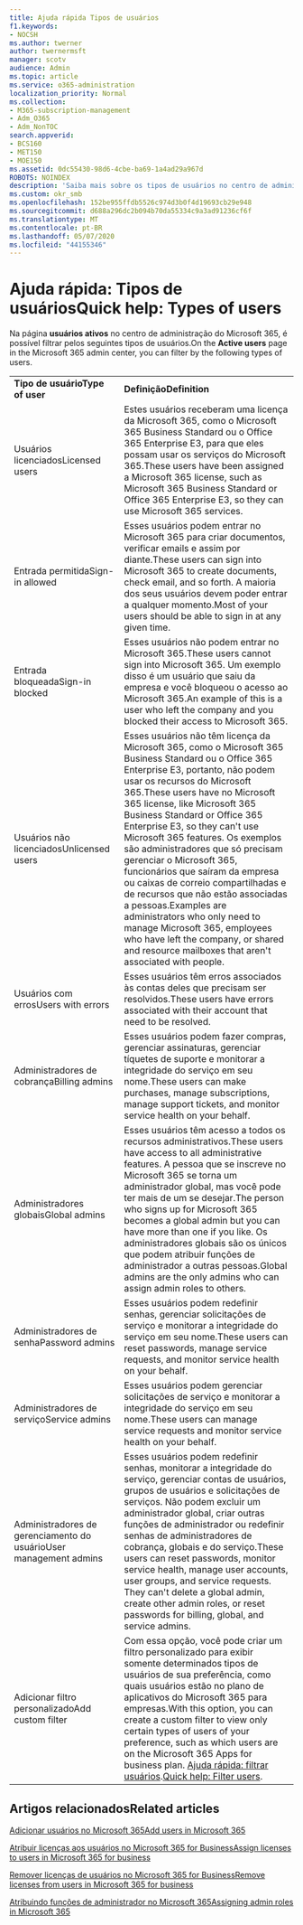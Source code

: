 ```yaml
---
title: Ajuda rápida Tipos de usuários
f1.keywords:
- NOCSH
ms.author: twerner
author: twernermsft
manager: scotv
audience: Admin
ms.topic: article
ms.service: o365-administration
localization_priority: Normal
ms.collection:
- M365-subscription-management
- Adm_O365
- Adm_NonTOC
search.appverid:
- BCS160
- MET150
- MOE150
ms.assetid: 0dc55430-98d6-4cbe-ba69-1a4ad29a967d
ROBOTS: NOINDEX
description: 'Saiba mais sobre os tipos de usuários no centro de administração. '
ms.custom: okr_smb
ms.openlocfilehash: 152be955ffdb5526c974d3b0f4d19693cb29e948
ms.sourcegitcommit: d688a296dc2b094b70da55334c9a3ad91236cf6f
ms.translationtype: MT
ms.contentlocale: pt-BR
ms.lasthandoff: 05/07/2020
ms.locfileid: "44155346"
---
```

# <a name="quick-help-types-of-users"></a><span data-ttu-id="32823-103">Ajuda rápida: Tipos de usuários</span><span class="sxs-lookup"><span data-stu-id="32823-103">Quick help: Types of users</span></span>

<span data-ttu-id="32823-104">Na página **usuários ativos** no centro de administração do Microsoft 365, é possível filtrar pelos seguintes tipos de usuários.</span><span class="sxs-lookup"><span data-stu-id="32823-104">On the **Active users** page in the Microsoft 365 admin center, you can filter by the following types of users.</span></span> 
  
|||
|:-----|:-----|
|<span data-ttu-id="32823-105">**Tipo de usuário**</span><span class="sxs-lookup"><span data-stu-id="32823-105">**Type of user**</span></span> <br/> |<span data-ttu-id="32823-106">**Definição**</span><span class="sxs-lookup"><span data-stu-id="32823-106">**Definition**</span></span> <br/> |
|<span data-ttu-id="32823-107">Usuários licenciados</span><span class="sxs-lookup"><span data-stu-id="32823-107">Licensed users</span></span>  <br/> |<span data-ttu-id="32823-108">Estes usuários receberam uma licença da Microsoft 365, como o Microsoft 365 Business Standard ou o Office 365 Enterprise E3, para que eles possam usar os serviços do Microsoft 365.</span><span class="sxs-lookup"><span data-stu-id="32823-108">These users have been assigned a Microsoft 365 license, such as Microsoft 365 Business Standard or Office 365 Enterprise E3, so they can use Microsoft 365 services.</span></span>  <br/> |
|<span data-ttu-id="32823-109">Entrada permitida</span><span class="sxs-lookup"><span data-stu-id="32823-109">Sign-in allowed</span></span>  <br/> |<span data-ttu-id="32823-110">Esses usuários podem entrar no Microsoft 365 para criar documentos, verificar emails e assim por diante.</span><span class="sxs-lookup"><span data-stu-id="32823-110">These users can sign into Microsoft 365 to create documents, check email, and so forth.</span></span> <span data-ttu-id="32823-111">A maioria dos seus usuários devem poder entrar a qualquer momento.</span><span class="sxs-lookup"><span data-stu-id="32823-111">Most of your users should be able to sign in at any given time.</span></span>  <br/> |
|<span data-ttu-id="32823-112">Entrada bloqueada</span><span class="sxs-lookup"><span data-stu-id="32823-112">Sign-in blocked</span></span>  <br/> |<span data-ttu-id="32823-113">Esses usuários não podem entrar no Microsoft 365.</span><span class="sxs-lookup"><span data-stu-id="32823-113">These users cannot sign into Microsoft 365.</span></span> <span data-ttu-id="32823-114">Um exemplo disso é um usuário que saiu da empresa e você bloqueou o acesso ao Microsoft 365.</span><span class="sxs-lookup"><span data-stu-id="32823-114">An example of this is a user who left the company and you blocked their access to Microsoft 365.</span></span>  <br/> |
|<span data-ttu-id="32823-115">Usuários não licenciados</span><span class="sxs-lookup"><span data-stu-id="32823-115">Unlicensed users</span></span>  <br/> |<span data-ttu-id="32823-116">Esses usuários não têm licença da Microsoft 365, como o Microsoft 365 Business Standard ou o Office 365 Enterprise E3, portanto, não podem usar os recursos do Microsoft 365.</span><span class="sxs-lookup"><span data-stu-id="32823-116">These users have no Microsoft 365 license, like Microsoft 365 Business Standard or Office 365 Enterprise E3, so they can't use Microsoft 365 features.</span></span> <span data-ttu-id="32823-117">Os exemplos são administradores que só precisam gerenciar o Microsoft 365, funcionários que saíram da empresa ou caixas de correio compartilhadas e de recursos que não estão associadas a pessoas.</span><span class="sxs-lookup"><span data-stu-id="32823-117">Examples are administrators who only need to manage Microsoft 365, employees who have left the company, or shared and resource mailboxes that aren't associated with people.</span></span>  <br/> |
|<span data-ttu-id="32823-118">Usuários com erros</span><span class="sxs-lookup"><span data-stu-id="32823-118">Users with errors</span></span>  <br/> |<span data-ttu-id="32823-119">Esses usuários têm erros associados às contas deles que precisam ser resolvidos.</span><span class="sxs-lookup"><span data-stu-id="32823-119">These users have errors associated with their account that need to be resolved.</span></span>  <br/> |
|<span data-ttu-id="32823-120">Administradores de cobrança</span><span class="sxs-lookup"><span data-stu-id="32823-120">Billing admins</span></span>  <br/> |<span data-ttu-id="32823-121">Esses usuários podem fazer compras, gerenciar assinaturas, gerenciar tíquetes de suporte e monitorar a integridade do serviço em seu nome.</span><span class="sxs-lookup"><span data-stu-id="32823-121">These users can make purchases, manage subscriptions, manage support tickets, and monitor service health on your behalf.</span></span>  <br/> |
|<span data-ttu-id="32823-122">Administradores globais</span><span class="sxs-lookup"><span data-stu-id="32823-122">Global admins</span></span>  <br/> |<span data-ttu-id="32823-123">Esses usuários têm acesso a todos os recursos administrativos.</span><span class="sxs-lookup"><span data-stu-id="32823-123">These users have access to all administrative features.</span></span> <span data-ttu-id="32823-124">A pessoa que se inscreve no Microsoft 365 se torna um administrador global, mas você pode ter mais de um se desejar.</span><span class="sxs-lookup"><span data-stu-id="32823-124">The person who signs up for Microsoft 365 becomes a global admin but you can have more than one if you like.</span></span> <span data-ttu-id="32823-125">Os administradores globais são os únicos que podem atribuir funções de administrador a outras pessoas.</span><span class="sxs-lookup"><span data-stu-id="32823-125">Global admins are the only admins who can assign admin roles to others.</span></span>  <br/> |
|<span data-ttu-id="32823-126">Administradores de senha</span><span class="sxs-lookup"><span data-stu-id="32823-126">Password admins</span></span>  <br/> |<span data-ttu-id="32823-127">Esses usuários podem redefinir senhas, gerenciar solicitações de serviço e monitorar a integridade do serviço em seu nome.</span><span class="sxs-lookup"><span data-stu-id="32823-127">These users can reset passwords, manage service requests, and monitor service health on your behalf.</span></span>  <br/> |
|<span data-ttu-id="32823-128">Administradores de serviço</span><span class="sxs-lookup"><span data-stu-id="32823-128">Service admins</span></span>  <br/> |<span data-ttu-id="32823-129">Esses usuários podem gerenciar solicitações de serviço e monitorar a integridade do serviço em seu nome.</span><span class="sxs-lookup"><span data-stu-id="32823-129">These users can manage service requests and monitor service health on your behalf.</span></span>  <br/> |
|<span data-ttu-id="32823-130">Administradores de gerenciamento do usuário</span><span class="sxs-lookup"><span data-stu-id="32823-130">User management admins</span></span>  <br/> |<span data-ttu-id="32823-p105">Esses usuários podem redefinir senhas, monitorar a integridade do serviço, gerenciar contas de usuários, grupos de usuários e solicitações de serviços. Não podem excluir um administrador global, criar outras funções de administrador ou redefinir senhas de administradores de cobrança, globais e do serviço.</span><span class="sxs-lookup"><span data-stu-id="32823-p105">These users can reset passwords, monitor service health, manage user accounts, user groups, and service requests. They can't delete a global admin, create other admin roles, or reset passwords for billing, global, and service admins.</span></span>  <br/> |
|<span data-ttu-id="32823-133">Adicionar filtro personalizado</span><span class="sxs-lookup"><span data-stu-id="32823-133">Add custom filter</span></span>  <br/> |<span data-ttu-id="32823-134">Com essa opção, você pode criar um filtro personalizado para exibir somente determinados tipos de usuários de sua preferência, como quais usuários estão no plano de aplicativos do Microsoft 365 para empresas.</span><span class="sxs-lookup"><span data-stu-id="32823-134">With this option, you can create a custom filter to view only certain types of users of your preference, such as which users are on the Microsoft 365 Apps for business plan.</span></span> <span data-ttu-id="32823-135">[Ajuda rápida: filtrar usuários](https://docs.microsoft.com/microsoft-365/admin/add-users/create-edit-or-delete-a-custom-user-view).</span><span class="sxs-lookup"><span data-stu-id="32823-135">[Quick help: Filter users](https://docs.microsoft.com/microsoft-365/admin/add-users/create-edit-or-delete-a-custom-user-view).</span></span>  <br/> |
   
## <a name="related-articles"></a><span data-ttu-id="32823-136">Artigos relacionados</span><span class="sxs-lookup"><span data-stu-id="32823-136">Related articles</span></span>

[<span data-ttu-id="32823-137">Adicionar usuários no Microsoft 365</span><span class="sxs-lookup"><span data-stu-id="32823-137">Add users in Microsoft 365</span></span>](../add-users/add-users.md)
    
[<span data-ttu-id="32823-138">Atribuir licenças aos usuários no Microsoft 365 for Business</span><span class="sxs-lookup"><span data-stu-id="32823-138">Assign licenses to users in Microsoft 365 for business</span></span>](../manage/assign-licenses-to-users.md)
    
[<span data-ttu-id="32823-139">Remover licenças de usuários no Microsoft 365 for Business</span><span class="sxs-lookup"><span data-stu-id="32823-139">Remove licenses from users in Microsoft 365 for business</span></span>](../manage/remove-licenses-from-users.md)
    
[<span data-ttu-id="32823-140">Atribuindo funções de administrador no Microsoft 365</span><span class="sxs-lookup"><span data-stu-id="32823-140">Assigning admin roles in Microsoft 365</span></span>](../add-users/assign-admin-roles.md)
    

